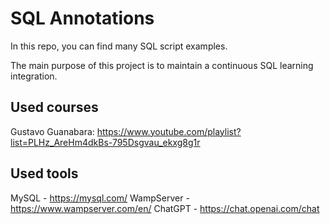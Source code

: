 # SQL Annotations

In this repo, you can find many SQL script examples.

The main purpose of this project is to maintain a continuous SQL learning integration.

## Used courses

Gustavo Guanabara: https://www.youtube.com/playlist?list=PLHz_AreHm4dkBs-795Dsgvau_ekxg8g1r

## Used tools 

MySQL - https://mysql.com/
WampServer - https://www.wampserver.com/en/
ChatGPT - https://chat.openai.com/chat
